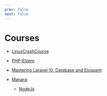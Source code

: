```yaml
---
prev: false
next: false
---
```


# Courses

- [LinuxCrashCourse](LinuxCrashCourse.md)
- [PHP-Elzero](PHP-Elzero.md)
- [Mastering Laravel 10, Database and Eloquent](Mastering_Laravel_10_Database_and_Eloquent/index.md)

- [Manara](Manara/index.md):
  - [NodeJs](Manara/NodeJs.md)
